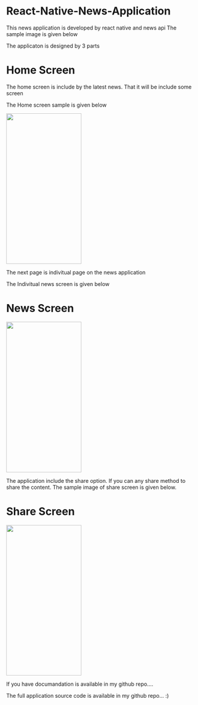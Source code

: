 # React-Native-News-Application
This news application is developed by react native and news api
The sample image is given below

<p>The applicaton is designed by 3 parts</p>
<h1>Home Screen</h1>
<p>The home screen is include by the latest news. That it will be include some screen</p>
<p>The Home screen sample is given below</p>
<img src="https://github.com/lokis1107/React-Native-News-Application/assets/139110018/fcd8b42d-8f30-47ff-95d4-314ae178bb37" alt="" style="height: 400px; width: 200px;">
<p>The next page is indivitual page on the news application</p>
<p>The Indivitual news screen is given below</p>
<h1>News Screen</h1>
<img src="https://github.com/lokis1107/React-Native-News-Application/assets/139110018/cb9dd58d-5039-46f6-a0bc-e15ac38be0bc" alt="" style="height: 400px; width: 200px;">
<p>The application include the share option. If you can any share method to share the content. The sample image of share screen is given below.</p>
<h1>Share Screen</h1>
<img src="https://github.com/lokis1107/React-Native-News-Application/assets/139110018/51062e53-6179-488b-b976-912c1a2cddb9" alt="" style="height: 400px; width: 200px;">

<p>If you have documandation is available in my github repo....</p>

<p>The full application source code is available in my github repo... :)</p>
